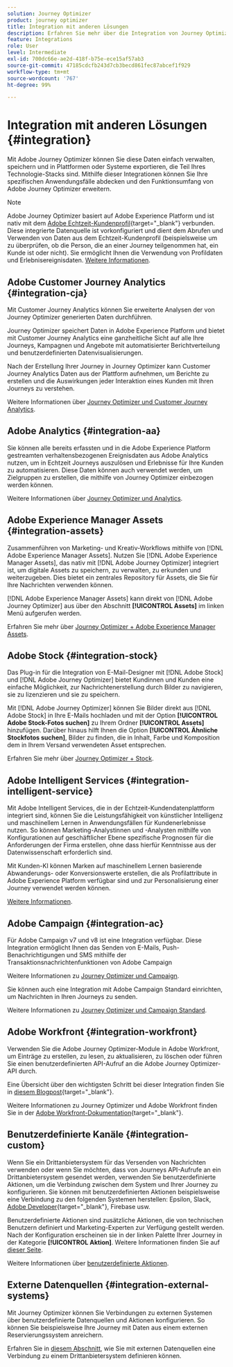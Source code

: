 ```yaml
---
solution: Journey Optimizer
product: journey optimizer
title: Integration mit anderen Lösungen
description: Erfahren Sie mehr über die Integration von Journey Optimizer in andere Lösungen.
feature: Integrations
role: User
level: Intermediate
exl-id: 700dc66e-ae2d-418f-b75e-ece15af57ab3
source-git-commit: 47185cdcfb243d7cb3becd861fec87abcef1f929
workflow-type: tm+mt
source-wordcount: '767'
ht-degree: 99%

---
```


# Integration mit anderen Lösungen {#integration}

Mit Adobe Journey Optimizer können Sie diese Daten einfach verwalten, speichern und in Plattformen oder Systeme exportieren, die Teil Ihres Technologie-Stacks sind. Mithilfe dieser Integrationen können Sie Ihre spezifischen Anwendungsfälle abdecken und den Funktionsumfang von Adobe Journey Optimizer erweitern.

>[!NOTE]
>
> Adobe Journey Optimizer basiert auf Adobe Experience Platform und ist nativ mit dem [Adobe Echtzeit-Kundenprofil](https://experienceleague.adobe.com/docs/experience-platform/profile/home.html?lang=de){target="_blank"} verbunden. Diese integrierte Datenquelle ist vorkonfiguriert und dient dem Abrufen und Verwenden von Daten aus dem Echtzeit-Kundenprofil (beispielsweise um zu überprüfen, ob die Person, die an einer Journey teilgenommen hat, ein Kunde ist oder nicht). Sie ermöglicht Ihnen die Verwendung von Profildaten und Erlebnisereignisdaten. [Weitere Informationen](../datasource/adobe-experience-platform-data-source.md).
>

## Adobe Customer Journey Analytics {#integration-cja}

Mit Customer Journey Analytics können Sie erweiterte Analysen der von Journey Optimizer generierten Daten durchführen.

Journey Optimizer speichert Daten in Adobe Experience Platform und bietet mit Customer Journey Analytics eine ganzheitliche Sicht auf alle Ihre Journeys, Kampagnen und Angebote mit automatisierter Berichtverteilung und benutzerdefinierten Datenvisualisierungen.

Nach der Erstellung Ihrer Journey in Journey Optimizer kann Customer Journey Analytics Daten aus der Plattform aufnehmen, um Berichte zu erstellen und die Auswirkungen jeder Interaktion eines Kunden mit Ihren Journeys zu verstehen.

Weitere Informationen über [Journey Optimizer und Customer Journey Analytics](../reports/cja-ajo.md).

## Adobe Analytics {#integration-aa}

Sie können alle bereits erfassten und in die Adobe Experience Platform gestreamten verhaltensbezogenen Ereignisdaten aus Adobe Analytics nutzen, um in Echtzeit Journeys auszulösen und Erlebnisse für Ihre Kunden zu automatisieren. Diese Daten können auch verwendet werden, um Zielgruppen zu erstellen, die mithilfe von Journey Optimizer einbezogen werden können.

Weitere Informationen über [Journey Optimizer und Analytics](../event/about-analytics.md).


## Adobe Experience Manager Assets {#integration-assets}

Zusammenführen von Marketing- und Kreativ-Workflows mithilfe von [!DNL Adobe Experience Manager Assets]. Nutzen Sie [!DNL Adobe Experience Manager Assets], das nativ mit [!DNL Adobe Journey Optimizer] integriert ist, um digitale Assets zu speichern, zu verwalten, zu erkunden und weiterzugeben. Dies bietet ein zentrales Repository für Assets, die Sie für Ihre Nachrichten verwenden können.

[!DNL Adobe Experience Manager Assets] kann direkt von [!DNL Adobe Journey Optimizer] aus über den Abschnitt **[!UICONTROL Assets]** im linken Menü aufgerufen werden.

Erfahren Sie mehr über [Journey Optimizer + Adobe Experience Manager Assets](../integrations/assets.md).


## Adobe Stock {#integration-stock}

Das Plug-in für die Integration von E-Mail-Designer mit [!DNL Adobe Stock] und [!DNL Adobe Journey Optimizer] bietet Kundinnen und Kunden eine einfache Möglichkeit, zur Nachrichtenerstellung durch Bilder zu navigieren, sie zu lizenzieren und sie zu speichern.

Mit [!DNL Adobe Journey Optimizer] können Sie Bilder direkt aus [!DNL Adobe Stock] in Ihre E-Mails hochladen und mit der Option **[!UICONTROL Adobe Stock-Fotos suchen]** zu Ihrem Ordner **[!UICONTROL Assets]** hinzufügen. Darüber hinaus hilft Ihnen die Option **[!UICONTROL Ähnliche Stockfotos suchen]**, Bilder zu finden, die in Inhalt, Farbe und Komposition dem in Ihrem Versand verwendeten Asset entsprechen.

Erfahren Sie mehr über [Journey Optimizer + Stock](../integrations/stock.md).


## Adobe Intelligent Services {#integration-intelligent-service}

Mit Adobe Intelligent Services, die in der Echtzeit-Kundendatenplattform integriert sind, können Sie die Leistungsfähigkeit von künstlicher Intelligenz und maschinellem Lernen in Anwendungsfällen für Kundenerlebnisse nutzen. So können Marketing-Analystinnen und -Analysten mithilfe von Konfigurationen auf geschäftlicher Ebene spezifische Prognosen für die Anforderungen der Firma erstellen, ohne dass hierfür Kenntnisse aus der Datenwissenschaft erforderlich sind.

Mit Kunden-KI können Marken auf maschinellem Lernen basierende Abwanderungs- oder Konversionswerte erstellen, die als Profilattribute in Adobe Experience Platform verfügbar sind und zur Personalisierung einer Journey verwendet werden können.

[Weitere Informationen](../building-journeys/ai-services-overview.md).


## Adobe Campaign {#integration-ac}

Für Adobe Campaign v7 und v8 ist eine Integration verfügbar. Diese Integration ermöglicht Ihnen das Senden von E-Mails, Push-Benachrichtigungen und SMS mithilfe der Transaktionsnachrichtenfunktionen von Adobe Campaign 

Weitere Informationen zu [Journey Optimizer und Campaign](../building-journeys/ajo-ac.md).

Sie können auch eine Integration mit Adobe Campaign Standard einrichten, um Nachrichten in Ihren Journeys zu senden.

Weitere Informationen zu [Journey Optimizer und Campaign Standard](../building-journeys/using-adobe-campaign-standard.md).


## Adobe Workfront {#integration-workfront}

Verwenden Sie die Adobe Journey Optimizer-Module in Adobe Workfront, um Einträge zu erstellen, zu lesen, zu aktualisieren, zu löschen oder führen Sie einen benutzerdefinierten API-Aufruf an die Adobe Journey Optimizer-API durch.

Eine Übersicht über den wichtigsten Schritt bei dieser Integration finden Sie in [diesem Blogpost](https://experienceleaguecommunities.adobe.com/t5/journey-optimizer-blogs/accelerating-go-to-market-how-workfront-workfront-fusion-aep-and/ba-p/653685){target="_blank"}.

Weitere Informationen zu Journey Optimizer und Adobe Workfront finden Sie in der [Adobe Workfront-Dokumentation](https://experienceleague.adobe.com/docs/workfront/using/adobe-workfront-fusion/fusion-apps-and-modules/adobe-journey-optimizer-modules.html?lang=de){target="_blank"}.

## Benutzerdefinierte Kanäle {#integration-custom}

Wenn Sie ein Drittanbietersystem für das Versenden von Nachrichten verwenden oder wenn Sie möchten, dass von Journeys API-Aufrufe an ein Drittanbietersystem gesendet werden, verwenden Sie benutzerdefinierte Aktionen, um die Verbindung zwischen dem System und Ihrer Journey zu konfigurieren. Sie können mit benutzerdefinierten Aktionen beispielsweise eine Verbindung zu den folgenden Systemen herstellen: Epsilon, Slack, [Adobe Developer](https://developer.adobe.com){target="_blank"}, Firebase usw.

Benutzerdefinierte Aktionen sind zusätzliche Aktionen, die von technischen Benutzern definiert und Marketing-Experten zur Verfügung gestellt werden. Nach der Konfiguration erscheinen sie in der linken Palette Ihrer Journey in der Kategorie **[!UICONTROL Aktion]**. Weitere Informationen finden Sie auf [dieser Seite](../building-journeys/about-journey-activities.md#action-activities).

Weitere Informationen über [benutzerdefinierte Aktionen](../action/about-custom-action-configuration.md).

## Externe Datenquellen {#integration-external-systems}

Mit Journey Optimizer können Sie Verbindungen zu externen Systemen über benutzerdefinierte Datenquellen und Aktionen konfigurieren. So können Sie beispielsweise Ihre Journey mit Daten aus einem externen Reservierungssystem anreichern.

Erfahren Sie in [diesem Abschnitt](../datasource/external-data-sources.md), wie Sie mit externen Datenquellen eine Verbindung zu einem Drittanbietersystem definieren können.
